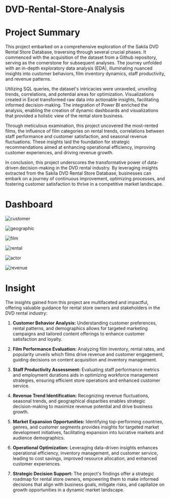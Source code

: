 # DVD-Rental-Store-Analysis

# Project Summary

This project embarked on a comprehensive exploration of the Sakila DVD Rental Store Database, traversing through several crucial phases. It commenced with the acquisition of the dataset from a Github repository, serving as the cornerstone for subsequent analyses. The journey unfolded with an in-depth exploratory data analysis (EDA), illuminating nuanced insights into customer behaviors, film inventory dynamics, staff productivity, and revenue patterns.

Utilizing SQL queries, the dataset's intricacies were unraveled, unveiling trends, correlations, and potential areas for optimization. Visualizations created in Excel transformed raw data into actionable insights, facilitating informed decision-making. The integration of Power BI enriched the analysis, enabling the creation of dynamic dashboards and visualizations that provided a holistic view of the rental store business.

Through meticulous examination, this project uncovered the most-rented films, the influence of film categories on rental trends, correlations between staff performance and customer satisfaction, and seasonal revenue fluctuations. These insights laid the foundation for strategic recommendations aimed at enhancing operational efficiency, improving customer experiences, and driving revenue growth.

In conclusion, this project underscores the transformative power of data-driven decision-making in the DVD rental industry. By leveraging insights extracted from the Sakila DVD Rental Store Database, businesses can embark on a journey of continuous improvement, optimizing processes, and fostering customer satisfaction to thrive in a competitive market landscape.


# Dashboard 

![customer](https://github.com/madhavyawale7/DVD-Rental-Store-Analysis/assets/159420665/65e5ecaa-1dba-48aa-8d6a-7a1941fb47e5)


![geographic](https://github.com/madhavyawale7/DVD-Rental-Store-Analysis/assets/159420665/574ec85f-c46c-48c7-9216-24f0b8c45c21)


![film](https://github.com/madhavyawale7/DVD-Rental-Store-Analysis/assets/159420665/c27ed7af-dcd1-443f-a5eb-3f09d2cb0b06)


![rental](https://github.com/madhavyawale7/DVD-Rental-Store-Analysis/assets/159420665/4380b7ce-1a6e-462a-a102-c28377fd8eae)


![actor](https://github.com/madhavyawale7/DVD-Rental-Store-Analysis/assets/159420665/08284152-958f-4793-9a4f-3526b2d98b2c)


![revenue](https://github.com/madhavyawale7/DVD-Rental-Store-Analysis/assets/159420665/b02acdae-68a7-48c0-b73a-fca01cd25db0)

# Insight 

The insights gained from this project are multifaceted and impactful, offering valuable guidance for rental store owners and stakeholders in the DVD rental industry:

1. **Customer Behavior Analysis:** Understanding customer preferences, rental patterns, and demographics allows for targeted marketing campaigns and tailored content offerings to enhance customer satisfaction and loyalty.

2. **Film Performance Evaluation:** Analyzing film inventory, rental rates, and popularity unveils which films drive revenue and customer engagement, guiding decisions on content acquisition and inventory management.

3. **Staff Productivity Assessment:** Evaluating staff performance metrics and employment durations aids in optimizing workforce management strategies, ensuring efficient store operations and enhanced customer service.

4. **Revenue Trend Identification:** Recognizing revenue fluctuations, seasonal trends, and geographical disparities enables strategic decision-making to maximize revenue potential and drive business growth.

5. **Market Expansion Opportunities:** Identifying top-performing countries, genres, and customer segments provides insights for targeted market development initiatives, facilitating expansion into lucrative markets and audience demographics.

6. **Operational Optimization:** Leveraging data-driven insights enhances operational efficiency, inventory management, and customer service, leading to cost savings, improved resource allocation, and enhanced customer experiences.

7. **Strategic Decision Support:** The project's findings offer a strategic roadmap for rental store owners, empowering them to make informed decisions that align with business goals, mitigate risks, and capitalize on growth opportunities in a dynamic market landscape.
